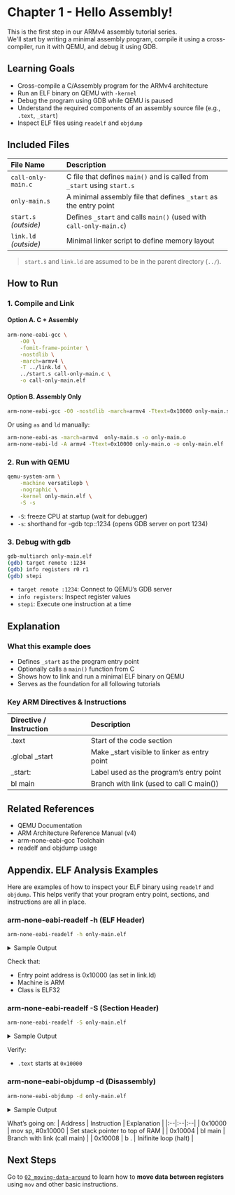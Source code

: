 # Chapter 1 - Hello Assembly!

This is the first step in our ARMv4 assembly tutorial series.  
We'll start by writing a minimal assembly program, compile it using a cross-compiler, run it with QEMU, and debug it using GDB.

## Learning Goals
- Cross-compile a C/Assembly program for the ARMv4 architecture
- Run an ELF binary on QEMU with `-kernel`
- Debug the program using GDB while QEMU is paused
- Understand the required components of an assembly source file (e.g., `.text`, `_start`)
- Inspect ELF files using `readelf` and `objdump`

## Included Files
| File Name | Description |
|:---|:---|
| `call-only-main.c`  | C file that defines `main()` and is called from `_start` using `start.s` |
| `only-main.s`       | A minimal assembly file that defines `_start` as the entry point |
| `start.s` *(outside)* | Defines `_start` and calls `main()` (used with `call-only-main.c`) |
| `link.ld` *(outside)* | Minimal linker script to define memory layout |

> `start.s` and `link.ld` are assumed to be in the parent directory (`../`).

## How to Run
### 1. Compile and Link 
#### Option A. C + Assembly
```bash
arm-none-eabi-gcc \
	-O0 \
	-fomit-frame-pointer \
	-nostdlib \
	-march=armv4 \
	-T ../link.ld \
	../start.s call-only-main.c \
	-o call-only-main.elf
```

#### Option B. Assembly Only
```bash
arm-none-eabi-gcc -O0 -nostdlib -march=armv4 -Ttext=0x10000 only-main.s -o only-main.elf
```
Or using `as` and `ld` manually:
```bash
arm-none-eabi-as -march=armv4  only-main.s -o only-main.o
arm-none-eabi-ld -A armv4 -Ttext=0x10000 only-main.o -o only-main.elf
```

### 2. Run with QEMU
```bash
qemu-system-arm \
	-machine versatilepb \
	-nographic \
	-kernel only-main.elf \
	-S -s
```
-	`-S`: freeze CPU at startup (wait for debugger)
-	`-s`: shorthand for -gdb tcp::1234 (opens GDB server on port 1234)

### 3. Debug with gdb
```bash
gdb-multiarch only-main.elf
(gdb) target remote :1234
(gdb) info registers r0 r1
(gdb) stepi
```
-	`target remote :1234`: Connect to QEMU’s GDB server
-	`info registers`: Inspect register values
-	`stepi`: Execute one instruction at a time

## Explanation
### What this example does
-	Defines `_start` as the program entry point
-	Optionally calls a `main()` function from C
-	Shows how to link and run a minimal ELF binary on QEMU
-	Serves as the foundation for all following tutorials

### Key ARM Directives & Instructions
| Directive / Instruction | Description |
|:---|:---|
| .text          | Start of the code section |
| .global _start | Make _start visible to linker as entry point |
| _start:        | Label used as the program’s entry point |
| bl main        | Branch with link (used to call C main()) |

## Related References
-	QEMU Documentation
-	ARM Architecture Reference Manual (v4)
-	arm-none-eabi-gcc Toolchain
-	readelf and objdump usage


## Appendix. ELF Analysis Examples
Here are examples of how to inspect your ELF binary using `readelf` and `objdump`.
This helps verify that your program entry point, sections, and instructions are all in place.

### arm-none-eabi-readelf -h (ELF Header)
```bash
arm-none-eabi-readelf -h only-main.elf
```

<details>
<summary>Sample Output</summary>

```
ELF Header:
  Magic:   7f 45 4c 46 01 01 01 00 00 00 00 00 00 00 00 00
  Class:                             ELF32
  Data:                              2's complement, little endian
  Machine:                           ARM
  Entry point address:               0x10000
  Start of program headers:          52 (bytes into file)
  Start of section headers:          4560 (bytes into file)
```
</details>

Check that:
-	Entry point address is 0x10000 (as set in link.ld)
-	Machine is ARM
-	Class is ELF32

### arm-none-eabi-readelf -S (Section Header)
```bash
arm-none-eabi-readelf -S only-main.elf
```

<details>
<summary>Sample Output</summary>

```
Section Headers:
  [Nr] Name              Type            Addr     Off    Size   ES Flg Lk Inf Al
  [ 0]                   NULL            00000000 000000 000000 00      0   0  0
  [ 1] .text             PROGBITS        00010000 001000 000004 00  AX  0   0  4
```

</details>

Verify:
-	`.text` starts at `0x10000`


### arm-none-eabi-objdump -d (Disassembly)
```bash
arm-none-eabi-objdump -d only-main.elf
```
<details>
<summary> Sample Output </summary>

```
call-only-main.elf:     file format elf32-littlearm

Disassembly of section .text:

00010000 <_start>:
   10000:       e3a0d801        mov     sp, #65536      @ 0x10000
   10004:       eb000000        bl      1000c <main>
   10008:       eafffffe        b       10008 <_start+0x8>

0001000c <main>:
   1000c:       e3a03009        mov     r3, #9
   10010:       e1a00003        mov     r0, r3
   10014:       e1a0f00e        mov     pc, lr
```

</details>

What’s going on:
| Address | Instruction | Explanation |
|:--|:--|:--|
| 0x10000 | mov sp, #0x10000 | Set stack pointer to top of RAM |
| 0x10004 | bl main | Branch with link (call main) |
| 0x10008 | b . | Inifinite loop (halt) |



## Next Steps
Go to [`02_moving-data-around`](../02_moving-data-around/README.md) to learn how to __move data between registers__ using `mov` and other basic instructions.